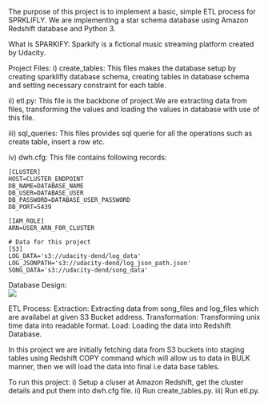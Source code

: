 The purpose of this project is to implement a basic, simple ETL process for SPRKLIFLY. We are implementing a star schema database using Amazon Redshift database and Python 3.

What is SPARKIFY: Sparkify is a fictional music streaming platform created by Udacity.

Project Files: 
i) create_tables: This files makes the database setup by creating sparklifly database schema, creating tables in database schema and setting necessary constraint for each table.

ii) etl.py: This file is the backbone of project.We are extracting data from files, transforming the values and loading the values in database with use of this file.

iii) sql_queries: This files provides sql querie for all the operations such as create table, insert a row etc.

iv) dwh.cfg: This file contains following records:
    
    [CLUSTER]
    HOST=CLUSTER_ENDPOINT
    DB_NAME=DATABASE_NAME
    DB_USER=DATABASE_USER
    DB_PASSWORD=DATABASE_USER_PASSWORD
    DB_PORT=5439

    [IAM_ROLE]
    ARN=USER_ARN_F0R_CLUSTER

    # Data for this project
    [S3]
    LOG_DATA='s3://udacity-dend/log_data'
    LOG_JSONPATH='s3://udacity-dend/log_json_path.json'
    SONG_DATA='s3://udacity-dend/song_data'
    
Database Design: 
<br>
<img src="https://udacity-reviews-uploads.s3.us-west-2.amazonaws.com/_attachments/33760/1591881849/Song_ERD.png" />
<br>

ETL Process:
Extraction:     Extracting data from song_files and log_files which are availabel at given S3 Bucket address.
Transformation: Transforming unix time data into readable format.
Load:           Loading the data into Redshift Database.

In this project we are initially fetching data from S3 buckets into staging tables using Redshift COPY command which will allow us to data in BULK manner,
then we will load the data into final i.e data base tables.

To run this project: 
i)   Setup a cluser at Amazon Redshift, get the cluster details and put them into dwh.cfg file. 
ii)  Run create_tables.py.
iii) Run etl.py.

